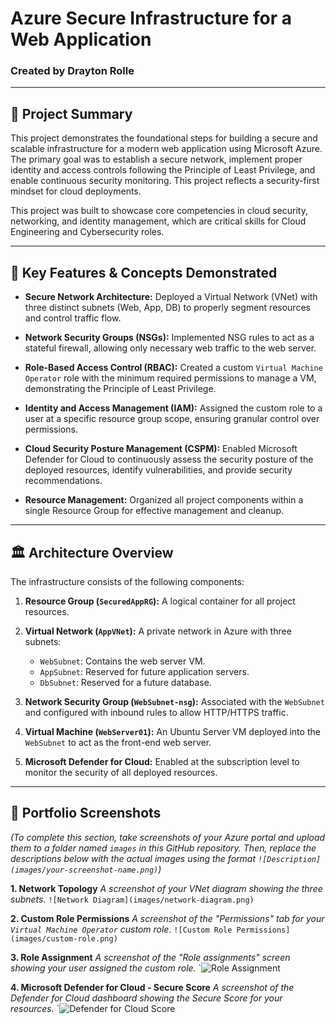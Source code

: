 # Azure Secure Infrastructure for a Web Application
  ### Created by Drayton Rolle

  ---

## 📝 Project Summary
 This project demonstrates the foundational steps for building a secure and scalable infrastructure for a modern web application using Microsoft Azure. The primary goal was to establish a secure network, implement proper identity and access controls following the Principle of Least Privilege, and enable continuous security monitoring. This project reflects a security-first mindset for cloud deployments.

 This project was built to showcase core competencies in cloud security, networking, and identity management, which are critical skills for Cloud Engineering and Cybersecurity roles.

 ---

 ## 🚀 Key Features & Concepts Demonstrated

 * **Secure Network Architecture:** Deployed a Virtual Network (VNet) with three distinct subnets (Web, App, DB) to properly segment resources and control traffic flow.

 * **Network Security Groups (NSGs):** Implemented NSG rules to act as a stateful firewall, allowing only necessary web traffic to the web server.

 * **Role-Based Access Control (RBAC):** Created a custom `Virtual Machine Operator` role with the minimum required permissions to manage a VM, demonstrating the Principle of Least Privilege.

 * **Identity and Access Management (IAM):** Assigned the custom role to a user at a specific resource group scope, ensuring granular control over permissions.

 * **Cloud Security Posture Management (CSPM):** Enabled Microsoft Defender for Cloud to continuously assess the security posture of the deployed resources, identify vulnerabilities, and provide security recommendations.

 * **Resource Management:** Organized all project components within a single Resource Group for effective management and cleanup.

 ---

 ## 🏛️ Architecture Overview

 The infrastructure consists of the following components:

 1.  **Resource Group (`SecuredAppRG`):** A logical container for all project resources.

 2.  **Virtual Network (`AppVNet`):** A private network in Azure with three subnets:

     * `WebSubnet`: Contains the web server VM.
     * `AppSubnet`: Reserved for future application servers.
     * `DbSubnet`: Reserved for a future database.

 3.  **Network Security Group (`WebSubnet-nsg`):** Associated with the `WebSubnet` and configured with inbound rules to allow HTTP/HTTPS traffic.

 4.  **Virtual Machine (`WebServer01`):** An Ubuntu Server VM deployed into the `WebSubnet` to act as the front-end web server.

 5.  **Microsoft Defender for Cloud:** Enabled at the subscription level to monitor the security of all deployed resources.

 ---

 ## 📸 Portfolio Screenshots

 *(To complete this section, take screenshots of your Azure portal and upload them to a folder named `images` in this GitHub repository. Then, replace the descriptions below with the actual images using the format `![Description](images/your-screenshot-name.png)`)*

 **1. Network Topology**
 *A screenshot of your VNet diagram showing the three subnets.*
 `![Network Diagram](images/network-diagram.png)`

 **2. Custom Role Permissions**
 *A screenshot of the "Permissions" tab for your `Virtual Machine Operator` custom role.*
 `![Custom Role Permissions](images/custom-role.png)`

 **3. Role Assignment**
 *A screenshot of the "Role assignments" screen showing your user assigned the custom role.*
 `![Role Assignment](images/Virtual%20Machine%20Operator.png)

 **4. Microsoft Defender for Cloud - Secure Score**
 *A screenshot of the Defender for Cloud dashboard showing the Secure Score for your resources.*
 `![Defender for Cloud Score](images/Microsoft%20Defender%20for%20Cloud.png)
